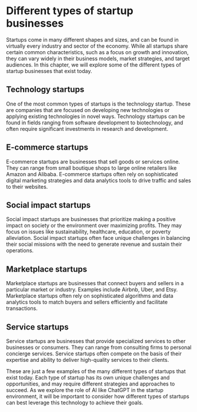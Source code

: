 Different types of startup businesses
====================================================================

Startups come in many different shapes and sizes, and can be found in virtually every industry and sector of the economy. While all startups share certain common characteristics, such as a focus on growth and innovation, they can vary widely in their business models, market strategies, and target audiences. In this chapter, we will explore some of the different types of startup businesses that exist today.

Technology startups
-------------------

One of the most common types of startups is the technology startup. These are companies that are focused on developing new technologies or applying existing technologies in novel ways. Technology startups can be found in fields ranging from software development to biotechnology, and often require significant investments in research and development.

E-commerce startups
-------------------

E-commerce startups are businesses that sell goods or services online. They can range from small boutique shops to large online retailers like Amazon and Alibaba. E-commerce startups often rely on sophisticated digital marketing strategies and data analytics tools to drive traffic and sales to their websites.

Social impact startups
----------------------

Social impact startups are businesses that prioritize making a positive impact on society or the environment over maximizing profits. They may focus on issues like sustainability, healthcare, education, or poverty alleviation. Social impact startups often face unique challenges in balancing their social missions with the need to generate revenue and sustain their operations.

Marketplace startups
--------------------

Marketplace startups are businesses that connect buyers and sellers in a particular market or industry. Examples include Airbnb, Uber, and Etsy. Marketplace startups often rely on sophisticated algorithms and data analytics tools to match buyers and sellers efficiently and facilitate transactions.

Service startups
----------------

Service startups are businesses that provide specialized services to other businesses or consumers. They can range from consulting firms to personal concierge services. Service startups often compete on the basis of their expertise and ability to deliver high-quality services to their clients.

These are just a few examples of the many different types of startups that exist today. Each type of startup has its own unique challenges and opportunities, and may require different strategies and approaches to succeed. As we explore the role of AI like ChatGPT in the startup environment, it will be important to consider how different types of startups can best leverage this technology to achieve their goals.
